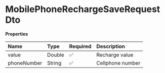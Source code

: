 # MobilePhoneRechargeSaveRequestDto

**Properties**

| Name        | Type   | Required | Description      |
| :---------- | :----- | :------- | :--------------- |
| value       | Double | ✅       | Recharge value   |
| phoneNumber | String | ✅       | Cellphone number |

<!-- This file was generated by liblab | https://liblab.com/ -->

